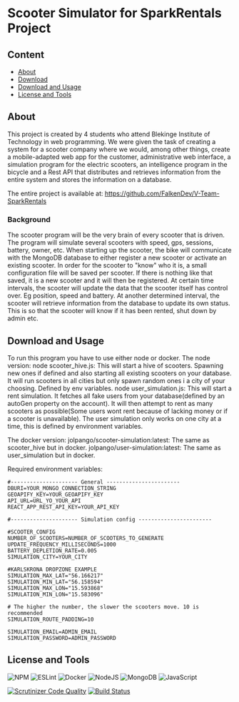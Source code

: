 # Scooter Simulator for SparkRentals Project
## Content
- [About](#about)
- [Download](#download)
- [Download and Usage](#download-and-usage)
- [License and Tools](#license-and-tools)
## About
This project is created by 4 students who attend Blekinge Institute of Technology in web programming. We were given the task of creating a system for a scooter company where we would, among other things, create a mobile-adapted web app for the customer, administrative web interface, a simulation program for the electric scooters, an intelligence program in the bicycle and a Rest API that distributes and retrieves information from the entire system and stores the information on a database.

The entire project is available at: https://github.com/FalkenDev/V-Team-SparkRentals
### Background
The scooter program will be the very brain of every scooter that is driven. The program will simulate several scooters with speed, gps, sessions, battery, owner, etc. When starting up the scooter, the bike will communicate with the MongoDB database to either register a new scooter or activate an existing scooter. In order for the scooter to "know" who it is, a small configuration file will be saved per scooter. If there is nothing like that saved, it is a new scooter and it will then be registered. At certain time intervals, the scooter will update the data that the scooter itself has control over. Eg position, speed and battery. At another determined interval, the scooter will retrieve information from the database to update its own status. This is so that the scooter will know if it has been rented, shut down by admin etc.

## Download and Usage
To run this program you have to use either node or docker.
The node version:
    node scooter_hive.js: This will start a hive of scooters. Spawning new ones if defined and also starting all existing scooters on your database. It will run scooters in all cities but only spawn random ones i a city of your choosing. Defined by env variables.
    node user_simulation.js: This will start a rent simulation. It fetches all fake users from your database(defined by an autoGen property on the account). It will then attempt to rent as many scooters as possible(Some users wont rent because of lacking money or if a scooter is unavailable). The user simulation only works on one city at a time, this is defined by environment variables.

The docker version:
    jolpango/scooter-simulation:latest: The same as scooter_hive but in docker.
    jolpango/user-simulation:latest: The same as user_simulation but in docker.

Required environment variables:

    #--------------------- General -----------------------
    DBURI=YOUR_MONGO_CONNECTION_STRING
    GEOAPIFY_KEY=YOUR_GEOAPIFY_KEY
    API_URL=URL_YO_YOUR_API
    REACT_APP_REST_API_KEY=YOUR_API_KEY

    #--------------------- Simulation config -----------------------

    #SCOOTER_CONFIG
    NUMBER_OF_SCOOTERS=NUMBER_OF_SCOOTERS_TO_GENERATE
    UPDATE_FREQUENCY_MILLISECONDS=1000
    BATTERY_DEPLETION_RATE=0.005
    SIMULATION_CITY=YOUR_CITY

    #KARLSKRONA DROPZONE EXAMPLE
    SIMULATION_MAX_LAT="56.166217"
    SIMULATION_MIN_LAT="56.158594"
    SIMULATION_MAX_LON="15.593868"
    SIMULATION_MIN_LON="15.583096"

    # The higher the number, the slower the scooters move. 10 is recommended
    SIMULATION_ROUTE_PADDING=10

    SIMULATION_EMAIL=ADMIN_EMAIL
    SIMULATION_PASSWORD=ADMIN_PASSWORD

## License and Tools
![NPM](https://img.shields.io/badge/NPM-%23000000.svg?style=for-the-badge&logo=npm&logoColor=white) ![ESLint](https://img.shields.io/badge/ESLint-4B3263?style=for-the-badge&logo=eslint&logoColor=white) ![Docker](https://img.shields.io/badge/docker-%230db7ed.svg?style=for-the-badge&logo=docker&logoColor=white)
![NodeJS](https://img.shields.io/badge/node.js-6DA55F?style=for-the-badge&logo=node.js&logoColor=white) ![MongoDB](https://img.shields.io/badge/MongoDB-%234ea94b.svg?style=for-the-badge&logo=mongodb&logoColor=white) ![JavaScript](https://img.shields.io/badge/javascript-%23323330.svg?style=for-the-badge&logo=javascript&logoColor=%23F7DF1E)

[![Scrutinizer Code Quality](https://scrutinizer-ci.com/g/FalkenDev/SparkRentals-Scooter-Simulator/badges/quality-score.png?b=dev)](https://scrutinizer-ci.com/g/FalkenDev/SparkRentals-Scooter-Simulator/?branch=dev) [![Build Status](https://scrutinizer-ci.com/g/FalkenDev/SparkRentals-Scooter-Simulator/badges/build.png?b=dev)](https://scrutinizer-ci.com/g/FalkenDev/SparkRentals-Scooter-Simulator/build-status/dev)
